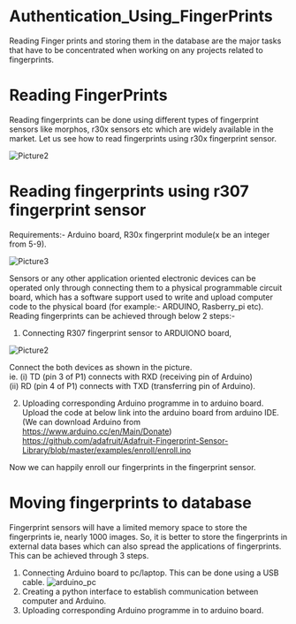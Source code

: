 # Authentication_Using_FingerPrints
Reading Finger prints and storing them in the database 
are the major tasks that have to be concentrated when working on any projects related to fingerprints.


# Reading FingerPrints
Reading fingerprints can be done using different types of fingerprint sensors like morphos, r30x sensors etc which are widely available in the market.
Let us see how to read fingerprints using r30x fingerprint sensor.

![Picture2](https://user-images.githubusercontent.com/29407642/59752575-22561400-92a0-11e9-8194-da80d499a726.jpg)

# Reading fingerprints using r307 fingerprint sensor
Requirements:- Arduino board, R30x fingerprint module(x be an integer from 5-9).

![Picture3](https://user-images.githubusercontent.com/29407642/59752834-8e387c80-92a0-11e9-87fb-6aca39586050.jpg)

Sensors or any other application oriented electronic devices can be operated only through connecting them to a physical programmable circuit board, which has a software support used to write and upload computer code to the physical board (for example:- ARDUINO, Rasberry_pi etc).
Reading fingerprints can be achieved through below 2 steps:-
1. Connecting R307 fingerprint sensor to ARDUIONO board,
   
![Picture2](https://user-images.githubusercontent.com/29407642/59752399-ce4b2f80-929f-11e9-9f5d-92791d551938.jpg)

Connect the both devices as shown in the picture.                                                                                         
   ie. (i) TD (pin 3 of P1) connects with RXD (receiving pin of Arduino)                                                                   
       (ii) RD (pin 4 of P1) connects with TXD (transferring pin of Arduino).
       
2. Uploading corresponding Arduino programme in to arduino board.                                                                           
   Upload the code at below link into the arduino board from arduino IDE.(We can download Arduino from https://www.arduino.cc/en/Main/Donate)                                                                
   https://github.com/adafruit/Adafruit-Fingerprint-Sensor-Library/blob/master/examples/enroll/enroll.ino
   
Now we can happily enroll our fingerprints in the fingerprint sensor.

# Moving fingerprints to database
Fingerprint sensors will have a limited memory space to store the fingerprints ie, nearly 1000 images. So, it is better to store the fingerprints in external data bases which can also spread the applications of fingerprints.
This can be achieved through 3 steps.
1. Connecting Arduino board to pc/laptop.                                                                                                  This can be done using a USB cable.
   ![arduino_pc](https://user-images.githubusercontent.com/29407642/59757328-26d2fa80-92a9-11e9-89dd-c925ce26f344.jpg)
2. Creating a python interface to establish communication between computer and Arduino.
3. Uploading corresponding Arduino programme in to arduino board.





 
